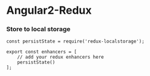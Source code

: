 # Angular2-Redux

### Store to local storage

    const persistState = require('redux-localstorage');

    export const enhancers = [
        // add your redux enhancers here
        persistState()
    ];
